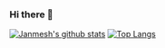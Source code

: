 ### Hi there 👋
[![Janmesh's github stats](https://github-readme-stats.vercel.app/api?username=janmeshpatel)](https://github.com/janmeshpatel/github-readme-stats)
[![Top Langs](https://github-readme-stats.vercel.app/api/top-langs/?username=janmeshpatel)](https://github.com/janmeshpatel/github-readme-stats)

<!--
**janmeshpatel/janmeshpatel** is a ✨ _special_ ✨ repository because its `README.md` (this file) appears on your GitHub profile.


Here are some ideas to get you started:

- 🔭 I’m currently working on ...
- 🌱 I’m currently learning ...
- 👯 I’m looking to collaborate on ...
- 🤔 I’m looking for help with ...
- 💬 Ask me about ...
- 📫 How to reach me: ...
- 😄 Pronouns: ...
- ⚡ Fun fact: ...
-->
